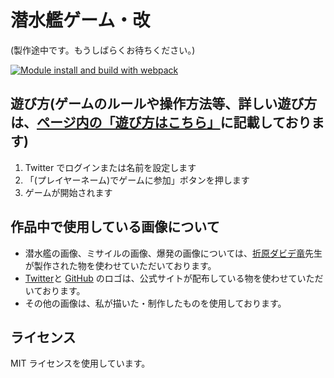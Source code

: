 # 潜水艦ゲーム・改
(製作途中です。もうしばらくお待ちください。)  

[![Module install and build with webpack](https://github.com/Udon-japanese/submarine-online/actions/workflows/main.yml/badge.svg)](https://github.com/Udon-japanese/submarine-online/actions/workflows/main.yml)
## 遊び方(ゲームのルールや操作方法等、詳しい遊び方は、[ページ内の「遊び方はこちら」](https://udon-japanese-submarine-online.onrender.com/)に記載しております)
1. Twitter でログインまたは名前を設定します
2. 「(プレイヤーネーム)でゲームに参加」ボタンを押します
3. ゲームが開始されます

## 作品中で使用している画像について
- 潜水艦の画像、ミサイルの画像、爆発の画像については、[折原ダビデ竜](https://github.com/DDRAGON)先生が製作された物を使わせていただいております。
- [Twitter](https://about.twitter.com/ja/who-we-are/brand-toolkit)と
[GitHub](https://github.com/logos)
のロゴは、公式サイトが配布している物を使わせていただいております。
- その他の画像は、私が描いた・制作したものを使用しております。

## ライセンス
MIT ライセンスを使用しています。
